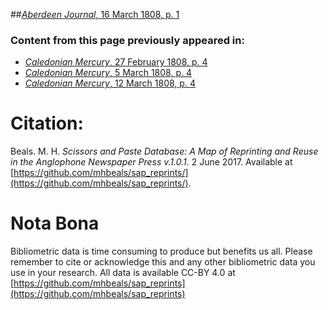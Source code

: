 ##[*Aberdeen Journal*, 16 March 1808, p. 1](https://mhbeals.github.io/sap_html/Aberdeen-Journal/Aberdeen-Journal-16-March-1808-p-1)

### Content from this page previously appeared in:
+ [*Caledonian Mercury*, 27 February 1808, p. 4](https://mhbeals.github.io/sap_html/Caledonian-Mercury/Caledonian-Mercury-27-February-1808-p-4)
+ [*Caledonian Mercury*, 5 March 1808, p. 4](https://mhbeals.github.io/sap_html/Caledonian-Mercury/Caledonian-Mercury-5-March-1808-p-4)
+ [*Caledonian Mercury*, 12 March 1808, p. 4](https://mhbeals.github.io/sap_html/Caledonian-Mercury/Caledonian-Mercury-12-March-1808-p-4)
                    
# Citation: 

Beals. M. H. *Scissors and Paste Database: A Map of Reprinting and Reuse in the Anglophone Newspaper Press v.1.0.1.* 2 June 2017. Available at [https://github.com/mhbeals/sap_reprints/](https://github.com/mhbeals/sap_reprints/). 
                    
# Nota Bona

Bibliometric data is time consuming to produce but benefits us all. Please remember to cite or acknowledge this and any other bibliometric data you use in your research. All data is available CC-BY 4.0 at [https://github.com/mhbeals/sap_reprints](https://github.com/mhbeals/sap_reprints)